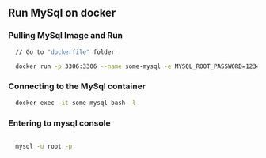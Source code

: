 ## Run MySql on docker

### Pulling MySql Image and Run

```bash
  // Go to "dockerfile" folder

  docker run -p 3306:3306 --name some-mysql -e MYSQL_ROOT_PASSWORD=1234 -e MYSQL_DATABASE=banco -d mysql:5.7
```

### Connecting to the MySql container

```bash
  docker exec -it some-mysql bash -l
```

### Entering to mysql console

```bash

  mysql -u root -p
```
